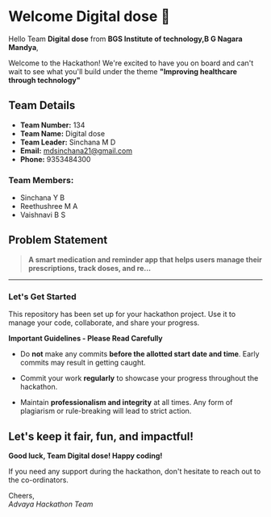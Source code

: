 # Welcome Digital dose 👋

Hello Team **Digital dose** from **BGS Institute of technology,B G Nagara Mandya**,

Welcome to the Hackathon! We're excited to have you on board and can't wait to see what you'll build under the theme **"Improving healthcare through technology"** 

## Team Details

- **Team Number:** 134  
- **Team Name:** Digital dose
- **Team Leader:** Sinchana M D  
- **Email:** mdsinchana21@gmail.com  
- **Phone:** 9353484300  

### Team Members:
- Sinchana Y B 
- Reethushree M A 
- Vaishnavi B S 

## Problem Statement

> **A smart medication and reminder app that helps users manage their prescriptions, track doses, and re...**

---

### Let's Get Started 

This repository has been set up for your hackathon project. Use it to manage your code, collaborate, and share your progress.

**Important Guidelines - Please Read Carefully**

- Do **not** make any commits **before the allotted start date and time**. Early commits may result in getting caught.
- Commit your work **regularly** to showcase your progress throughout the hackathon.

- Maintain **professionalism and integrity** at all times. Any form of plagiarism or rule-breaking will lead to strict action.

Let's keep it fair, fun, and impactful! 
---

**Good luck, Team Digital dose! Happy coding!**

If you need any support during the hackathon, don't hesitate to reach out to the co-ordinators.

Cheers,  
_Advaya Hackathon Team_
